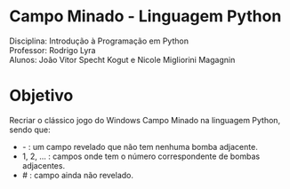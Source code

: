 # Campo Minado - Linguagem Python


Disciplina: Introdução à Programação em Python<br>
Professor: Rodrigo Lyra<br>
Alunos: João Vitor Specht Kogut e Nicole Migliorini Magagnin<br>


# Objetivo

Recriar o clássico jogo do Windows Campo Minado na linguagem Python, sendo que:

<ul>
  <li>- : um campo revelado que não tem nenhuma bomba adjacente.</li>
  <li>1, 2, ... : campos onde tem o número correspondente de bombas adjacentes.</li>
  <li> # : campo ainda não revelado.</li>
 </ul>
